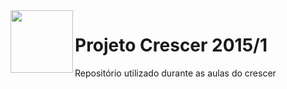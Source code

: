 <img src="https://cloud.githubusercontent.com/assets/2975955/6779644/f3f198d8-d13c-11e4-9361-08b8e673a49d.png" align="left" height="100" width="100">


# Projeto Crescer 2015/1
Repositório utilizado durante as aulas do crescer 
